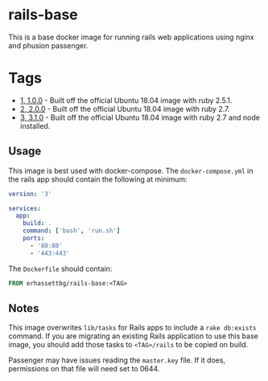 # rails-base
This is a base docker image for running rails web applications using nginx and phusion passenger. 

# Tags
* [1, 1.0.0](1.0.0/Dockerfile) - Built off the official Ubuntu 18.04 image with ruby 2.5.1.
* [2, 2.0.0](2.0.0/Dockerfile) - Built off the official Ubuntu 18.04 image with ruby 2.7.
* [3, 3.1.0](3.1.0/Dockerfile) - Built off the official Ubuntu 18.04 image with ruby 2.7 and node installed.

## Usage
This image is best used with docker-compose. The `docker-compose.yml` in the rails app should contain the following at minimum:
```yaml
version: '3'

services:
  app:
    build: .
    command: ['bash', 'run.sh']
    ports:
      - '80:80'
      - '443:443'
```

The `Dockerfile` should contain:
```dockerfile
FROM erhassettbg/rails-base:<TAG>
```

## Notes
This image overwrites `lib/tasks` for Rails apps to include a `rake db:exists` command. If you are migrating an existing Rails application to use this base image, you should add those tasks to `<TAG>/rails` to be copied on build.

Passenger may have issues reading the `master.key` file. If it does, permissions on that file will need set to 0644.
